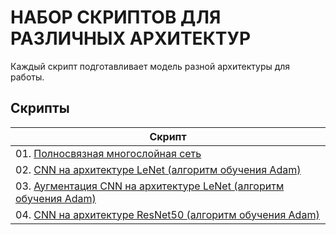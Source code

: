 # НАБОР СКРИПТОВ ДЛЯ РАЗЛИЧНЫХ АРХИТЕКТУР
Каждый скрипт подготавливает модель разной архитектуры для работы.

## Скрипты
| **Скрипт** |
| -------------------- |
| 01. [Полносвязная многослойная сеть](https://github.com/urzumo/deep_learning_projects/tree/urzumo/resnet_faces) 
| 02. [CNN на архитектуре LeNet (алгоритм обучения Adam)](https://github.com/urzumo/deep_learning_projects/tree/urzumo/resnet_faces) 
| 03. [Аугментация CNN на архитектуре LeNet (алгоритм обучения Adam)](https://github.com/urzumo/deep_learning_projects/tree/urzumo/resnet_faces) 
| 04. [CNN на архитектуре ResNet50 (алгоритм обучения Adam)](https://github.com/urzumo/deep_learning_projects/tree/urzumo/resnet_faces)
